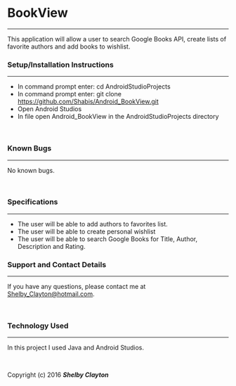 # BookView
------

This application will allow a user to search Google Books API, create lists of favorite authors and add books to wishlist.
<br/>

### Setup/Installation Instructions
------

* In command prompt enter: cd AndroidStudioProjects
* In command prompt enter: git clone https://github.com/Shabis/Android_BookView.git
* Open Android Studios
* In file open Android_BookView in the AndroidStudioProjects directory

<br/>

### Known Bugs
------

No known bugs.

<br/>

### Specifications
------

* The user will be able to add authors to favorites list.
* The user will be able to create personal wishlist
* The user will be able to search Google Books for Title, Author, Description and Rating.

### Support and Contact Details
------

If you have any questions, please contact me at Shelby_Clayton@hotmail.com.

<br/>

### Technology Used
------

In this project I used Java and Android Studios.

<br/>


Copyright (c) 2016 **_Shelby Clayton_**
